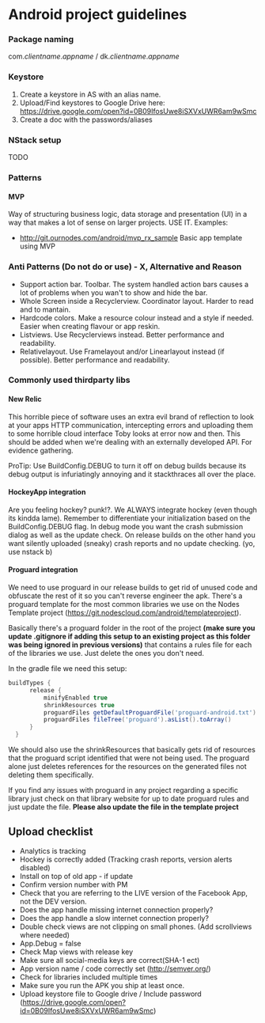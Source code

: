# Android project guidelines

### Package naming

com._clientname_._appname_ /
dk._clientname_._appname_

### Keystore

 1. Create a keystore in AS with an alias name.
 2. Upload/Find keystores to Google Drive here: https://drive.google.com/open?id=0B09IfosUwe8iSXVxUWR6am9wSmc 
 3. Create a doc with the passwords/aliases

### NStack setup

TODO

### Patterns
#### MVP
Way of structuring business logic, data storage and presentation (UI) in a way that makes a lot of sense on larger projects. USE IT. Examples:

- http://git.ournodes.com/android/mvp_rx_sample Basic app template using MVP

### Anti Patterns (Do not do or use) - X, Alternative and Reason
- Support action bar. Toolbar. The system handled action bars causes a lot of problems when you wan't to show and hide the bar.
- Whole Screen inside a Recyclerview. Coordinator layout. Harder to read and to mantain.
- Hardcode colors. Make a resource colour instead and a style if needed. Easier when creating flavour or app reskin.
- Listviews. Use Recyclerviews instead. Better performance and readability.
- Relativelayout. Use Framelayout and/or Linearlayout instead (if possible). Better performance and readability.

### Commonly used thirdparty libs
#### New Relic
This horrible piece of software uses an extra evil brand of reflection to look at your apps HTTP communication, intercepting errors and uploading them to some horrible cloud interface Toby looks at error now and then. This should be added when we're dealing with an externally developed API. For evidence gathering.

ProTip: Use BuildConfig.DEBUG to turn it off on debug builds because its debug output is infuriatingly annoying and it stackthraces all over the place.

#### HockeyApp integration
Are you feeling hockey? punk!?. We ALWAYS integrate hockey (even though its kindda lame). Remember to differentiate your initialization based on the BuildConfig.DEBUG flag. In debug mode you want the crash submission dialog as well as the update check. On release builds on the other hand you want silently uploaded (sneaky) crash reports and no update checking. (yo, use nstack b) 

#### Proguard integration
We need to use proguard in our release builds to get rid of unused code and obfuscate the rest of it so you can't reverse engineer the apk. There's a proguard template for the most common libraries we use on the Nodes Template project (https://git.nodescloud.com/android/templateproject).

Basically there's a proguard folder in the root of the project **(make sure you update .gitignore if adding this setup to an existing project as this folder was being ignored in previous versions)** that contains a rules file for each of the libraries we use. Just delete the ones you don't need.

In the gradle file we need this setup:
~~~gradle
buildTypes {
      release {
          minifyEnabled true
          shrinkResources true
          proguardFiles getDefaultProguardFile('proguard-android.txt')
          proguardFiles fileTree('proguard').asList().toArray()
      }
  }
~~~

We should also use the shrinkResources that basically gets rid of resources that the proguard script identified that were not being used. The proguard alone just deletes references for the resources on the generated files not deleting them specifically.

If you find any issues with proguard in any project regarding a specific library just check on that library website for up to date proguard rules and just update the file. **Please also update the file in the template project**

## Upload checklist

 - Analytics is tracking
 - Hockey is correctly added (Tracking crash reports, version alerts disabled)
 - Install on top of old app - if update
 - Confirm version number with PM
 - Check that you are referring to the LIVE version of the Facebook App, not the DEV version.
 - Does the app handle missing internet connection properly?
 - Does the app handle a slow internet connection properly?
 - Double check views are not clipping on small phones. (Add scrollviews where needed)
 - App.Debug = false
 - Check Map views with release key
 - Make sure all social-media keys are correct(SHA-1 ect)
 - App version name / code correctly set (http://semver.org/)
 - Check for libraries included multiple times
 - Make sure you run the APK you ship at least once.
 - Upload keystore file to Google drive / Include password (https://drive.google.com/open?id=0B09IfosUwe8iSXVxUWR6am9wSmc)
